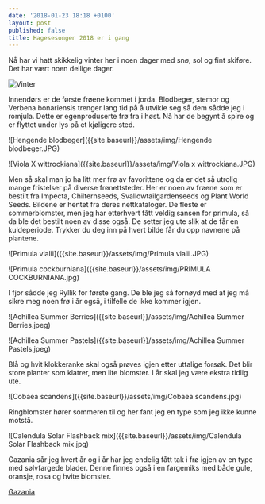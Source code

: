 ```yaml
---
date: '2018-01-23 18:18 +0100'
layout: post
published: false
title: Hagesesongen 2018 er i gang
---
```


Nå har vi hatt skikkelig vinter her i noen dager med snø, sol og fint skiføre. Det har vært noen deilige dager.

![Vinter]({{site.baseurl}}/assets/img/Vinter.JPG)

Innendørs er de første frøene kommet i jorda. Blodbeger, stemor og Verbena bonariensis trenger lang tid på å utvikle seg så dem sådde jeg i romjula. Dette er egenproduserte frø fra i høst. Nå har de begynt å spire og er flyttet under lys på et kjøligere sted. 

![Hengende blodbeger]({{site.baseurl}}/assets/img/Hengende blodbeger.JPG)

![Viola X wittrockiana]({{site.baseurl}}/assets/img/Viola x wittrockiana.JPG)

<!--more-->

Men så skal man jo ha litt mer frø av favorittene og da er det så utrolig mange fristelser på diverse frønettsteder. Her er noen av frøene som er bestilt fra Impecta, Chilternseeds, Svallowtailgardenseeds og Plant World Seeds. Bildene er hentet fra deres nettkataloger. 
De fleste er sommerblomster, men jeg har etterhvert fått veldig sansen for primula, så da ble det bestilt noen av disse også. De setter jeg ute slik at de får en kuldeperiode. 
Trykker du deg inn på hvert bilde får du opp navnene på plantene.

![Primula vialii]({{site.baseurl}}/assets/img/Primula vialii.JPG)

![Primula cockburniana]({{site.baseurl}}/assets/img/PRIMULA COCKBURNIANA.jpg)



I fjor sådde jeg Ryllik for første gang. De ble jeg så fornøyd med at jeg må sikre meg noen frø i år også, i tilfelle de ikke kommer igjen.

![Achillea Summer Berries]({{site.baseurl}}/assets/img/Achillea Summer Berries.jpeg)

![Achillea Summer Pastels]({{site.baseurl}}/assets/img/Achillea Summer Pastels.jpeg)

Blå og hvit klokkeranke skal også prøves igjen etter uttalige forsøk. Det blir store planter som klatrer, men lite blomster. I år skal jeg være ekstra tidlig ute. 

![Cobaea scandens]({{site.baseurl}}/assets/img/Cobaea scandens.jpg)

Ringblomster hører sommeren til og her fant jeg en type som jeg ikke kunne motstå. 

![Calendula Solar Flashback mix]({{site.baseurl}}/assets/img/Calendula Solar Flashback mix.jpg)

Gazania sår jeg hvert år og i år har jeg endelig fått tak i frø igjen av en type med sølvfargede blader. Denne finnes også i en fargemiks med både gule, oransje, rosa og hvite blomster.

[Gazania](https://www.chilternseeds.co.uk/item_612G)



